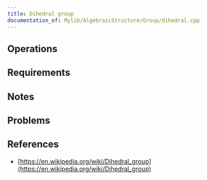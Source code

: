```yaml
---
title: Dihedral group
documentation_of: Mylib/AlgebraicStructure/Group/dihedral.cpp
---
```


## Operations

## Requirements

## Notes

## Problems

## References

- [https://en.wikipedia.org/wiki/Dihedral_group](https://en.wikipedia.org/wiki/Dihedral_group)
